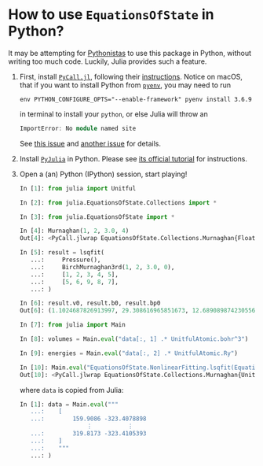 # How to use `EquationsOfState` in Python?

It may be attempting for [Pythonistas](https://en.wiktionary.org/wiki/Pythonista)
to use this package in Python, without
writing too much code. Luckily, Julia provides such a feature.

1. First, install [`PyCall.jl`](https://github.com/JuliaPy/PyCall.jl), following their [instructions](https://github.com/JuliaPy/PyCall.jl/blob/master/README.md). Notice on macOS, that if you want to install Python from [`pyenv`](https://github.com/pyenv/pyenv), you may need to run

   ```shell
   env PYTHON_CONFIGURE_OPTS="--enable-framework" pyenv install 3.6.9
   ```

   in terminal to install your `python`, or else Julia will throw an

   ```julia
   ImportError: No module named site
   ```

   See [this issue](https://github.com/JuliaPy/PyCall.jl/issues/122) and [another issue](https://github.com/JuliaPy/PyCall.jl/issues/597) for details.

2. Install [`PyJulia`](https://pyjulia.readthedocs.io/en/stable/index.html) in Python. Please see [its official tutorial](https://pyjulia.readthedocs.io/en/stable/installation.html#step-2-install-pyjulia) for instructions.

3. Open a (an) Python (IPython) session, start playing!

   ```python
   In [1]: from julia import Unitful

   In [2]: from julia.EquationsOfState.Collections import *

   In [3]: from julia.EquationsOfState import *

   In [4]: Murnaghan(1, 2, 3.0, 4)
   Out[4]: <PyCall.jlwrap EquationsOfState.Collections.Murnaghan{Float64}(1.0, 2.0, 3.0, 4.0)>

   In [5]: result = lsqfit(
      ...:     Pressure(),
      ...:     BirchMurnaghan3rd(1, 2, 3.0, 0),
      ...:     [1, 2, 3, 4, 5],
      ...:     [5, 6, 9, 8, 7],
      ...: )

   In [6]: result.v0, result.b0, result.bp0
   Out[6]: (1.1024687826913997, 29.308616965851673, 12.689089874230556)

   In [7]: from julia import Main

   In [8]: volumes = Main.eval("data[:, 1] .* UnitfulAtomic.bohr^3")

   In [9]: energies = Main.eval("data[:, 2] .* UnitfulAtomic.Ry")

   In [10]: Main.eval("EquationsOfState.NonlinearFitting.lsqfit(EquationsOfState.Energy(), EquationsOfState.Collections.Murnaghan(224.445371 * UnitfulAtomic.bohr^3, 9.164446 * Unitful.GPa, 3.752432, -161.708856 * UnitfulAtomic.hartree), volumes, energies)")
   Out[10]: <PyCall.jlwrap EquationsOfState.Collections.Murnaghan{Unitful.Quantity{Float64,D,U} where U where D}(224.5018173532159 a₀^3, 8.896845579229117 GPa, 3.7238388137735674, -161.70884303138902 Eₕ)>
   ```

   where `data` is copied from Julia:

   ```python
   In [1]: data = Main.eval("""
      ...:    [
      ...:        159.9086 -323.4078898
                      ⋮          ⋮
      ...:        319.8173 -323.4105393
      ...:    ]
      ...:    """
      ...: )
   ```
